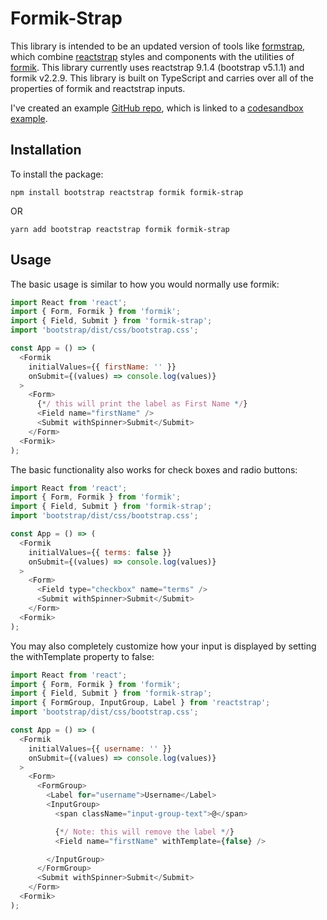 # Formik-Strap

This library is intended to be an updated version of tools like [formstrap](https://github.com/pedox/formstrap), which combine [reactstrap](https://github.com/reactstrap/reactstrap) styles and components with the utilities of [formik](https://github.com/jaredpalmer/formik). This library currently uses reactstrap 9.1.4 (bootstrap v5.1.1) and formik v2.2.9. This library is built on TypeScript and carries over all of the properties of formik and reactstrap inputs.

I've created an example [GitHub repo](https://github.com/AJax2012/formik-strap-example), which is linked to a [codesandbox example](https://codesandbox.io/s/formik-strap-example-fj125y).

## Installation

To install the package:

`npm install bootstrap reactstrap formik formik-strap`

OR

`yarn add bootstrap reactstrap formik formik-strap`

## Usage

The basic usage is similar to how you would normally use formik:

```javascript
import React from 'react';
import { Form, Formik } from 'formik';
import { Field, Submit } from 'formik-strap';
import 'bootstrap/dist/css/bootstrap.css';

const App = () => (
  <Formik
    initialValues={{ firstName: '' }}
    onSubmit={(values) => console.log(values)}
  >
    <Form>
      {*/ this will print the label as First Name */}
      <Field name="firstName" />
      <Submit withSpinner>Submit</Submit>
    </Form>
  <Formik>
);
```

The basic functionality also works for check boxes and radio buttons:

```javascript
import React from 'react';
import { Form, Formik } from 'formik';
import { Field, Submit } from 'formik-strap';
import 'bootstrap/dist/css/bootstrap.css';

const App = () => (
  <Formik
    initialValues={{ terms: false }}
    onSubmit={(values) => console.log(values)}
  >
    <Form>
      <Field type="checkbox" name="terms" />
      <Submit withSpinner>Submit</Submit>
    </Form>
  <Formik>
);
```

You may also completely customize how your input is displayed by setting the withTemplate property to false:

```javascript
import React from 'react';
import { Form, Formik } from 'formik';
import { Field, Submit } from 'formik-strap';
import { FormGroup, InputGroup, Label } from 'reactstrap';
import 'bootstrap/dist/css/bootstrap.css';

const App = () => (
  <Formik
    initialValues={{ username: '' }}
    onSubmit={(values) => console.log(values)}
  >
    <Form>
      <FormGroup>
        <Label for="username">Username</Label>
        <InputGroup>
          <span className="input-group-text">@</span>

          {*/ Note: this will remove the label */}
          <Field name="firstName" withTemplate={false} />

        </InputGroup>
      </FormGroup>
      <Submit withSpinner>Submit</Submit>
    </Form>
  <Formik>
);
```
